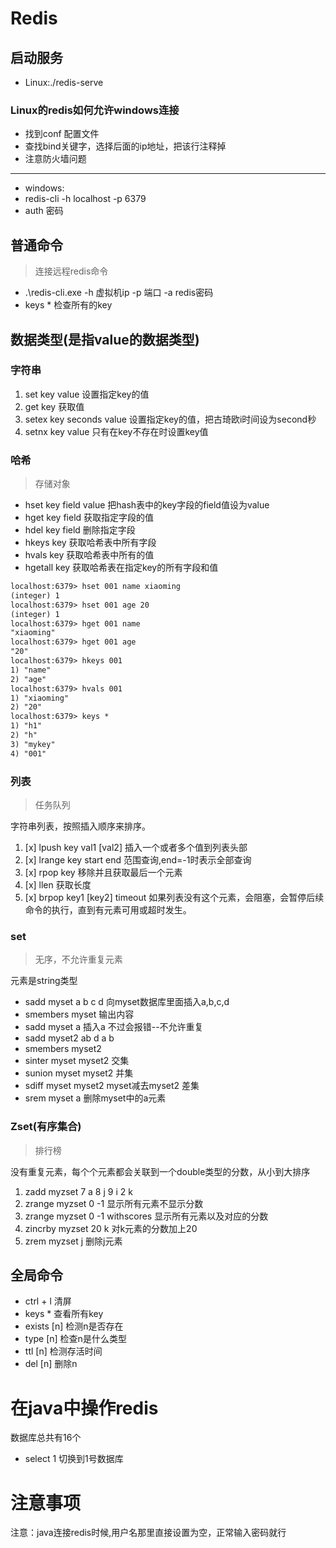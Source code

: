 
# Redis

## 启动服务

* Linux:./redis-serve
### Linux的redis如何允许windows连接

- 找到conf 配置文件
- 查找bind关键字，选择后面的ip地址，把该行注释掉
- 注意防火墙问题

----

* windows:
* redis-cli -h localhost -p 6379
* auth 密码

## 普通命令
 > 连接远程redis命令
* .\redis-cli.exe -h 虚拟机ip -p 端口 -a redis密码
* keys *   检查所有的key

## 数据类型(是指value的数据类型)

### 字符串

1. set key value  设置指定key的值
2. get key         获取值
3. setex key seconds value   设置指定key的值，把古琦欧i时间设为second秒
4. setnx key value      只有在key不存在时设置key值


### 哈希
> 存储对象

* hset key field value   把hash表中的key字段的field值设为value
* hget key field         获取指定字段的值
* hdel key field         删除指定字段
* hkeys key              获取哈希表中所有字段
* hvals key              获取哈希表中所有的值
* hgetall key            获取哈希表在指定key的所有字段和值 
```txt
localhost:6379> hset 001 name xiaoming
(integer) 1
localhost:6379> hset 001 age 20
(integer) 1
localhost:6379> hget 001 name
"xiaoming"
localhost:6379> hget 001 age
"20"
localhost:6379> hkeys 001
1) "name"
2) "age"
localhost:6379> hvals 001
1) "xiaoming"
2) "20"
localhost:6379> keys *
1) "h1"
2) "h"
3) "mykey"
4) "001"
```

### 列表
> 任务队列

字符串列表，按照插入顺序来排序。

1. [x] lpush key val1 [val2]   插入一个或者多个值到列表头部
2. [x] lrange key start end 范围查询,end=-1时表示全部查询
3. [x] rpop key 移除并且获取最后一个元素
4. [x] llen 获取长度
5. [x] brpop key1 [key2] timeout 如果列表没有这个元素，会阻塞，会暂停后续命令的执行，直到有元素可用或超时发生。


### set

> 无序，不允许重复元素

元素是string类型

* sadd myset a b c d   向myset数据库里面插入a,b,c,d
* smembers myset       输出内容
* sadd myset a          插入a 不过会报错--不允许重复
* sadd myset2 ab d a b
* smembers myset2
* sinter myset myset2   交集
* sunion myset myset2   并集
* sdiff myset myset2   myset减去myset2  差集
* srem myset a            删除myset中的a元素




### Zset(有序集合)
> 排行榜

没有重复元素，每个个元素都会关联到一个double类型的分数，从小到大排序

1. zadd myzset 7 a 8 j 9 i 2 k
2. zrange myzset 0 -1              显示所有元素不显示分数
3. zrange myzset 0 -1 withscores   显示所有元素以及对应的分数
4. zincrby myzset 20 k             对k元素的分数加上20
5. zrem myzset j                   删除j元素


## 全局命令

* ctrl + l   清屏
* keys *     查看所有key
* exists [n] 检测n是否存在
* type [n]    检查n是什么类型
* ttl  [n]    检测存活时间
* del [n]     删除n


# 在java中操作redis

数据库总共有16个
- select 1   切换到1号数据库

# 注意事项
注意：java连接redis时候,用户名那里直接设置为空，正常输入密码就行
























